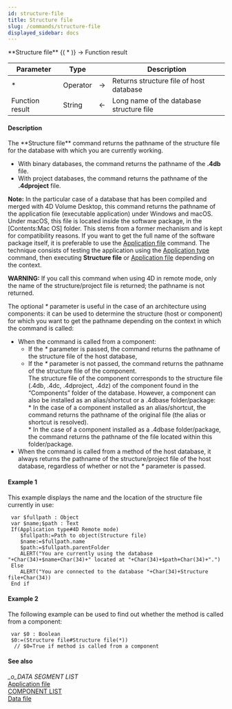 ```yaml
---
id: structure-file
title: Structure file
slug: /commands/structure-file
displayed_sidebar: docs
---
```


<!--REF #_command_.Structure file.Syntax-->**Structure file** {( * )} -> Function result<!-- END REF-->
<!--REF #_command_.Structure file.Params-->
| Parameter | Type |  | Description |
| --- | --- | --- | --- |
| * | Operator | &rarr; | Returns structure file of host database |
| Function result | String | &larr; | Long name of the database structure file |

<!-- END REF-->

#### Description 

<!--REF #_command_.Structure file.Summary-->The **Structure file** command returns the pathname of the structure file for the database with which you are currently working.<!-- END REF-->

* With binary databases, the command returns the pathname of the **.4db** file.
* With project databases, the command returns the pathname of the **.4dproject** file.

**Note:** In the particular case of a database that has been compiled and merged with 4D Volume Desktop, this command returns the pathname of the application file (executable application) under Windows and macOS. Under macOS, this file is located inside the software package, in the \[Contents:Mac OS\] folder. This stems from a former mechanism and is kept for compatibility reasons. If you want to get the full name of the software package itself, it is preferable to use the [Application file](application-file.md) command. The technique consists of testing the application using the [Application type](application-type.md) command, then executing **Structure file** or [Application file](application-file.md) depending on the context.

**WARNING:** If you call this command when using 4D in remote mode, only the name of the structure/project file is returned; the pathname is not returned.

The optional *\** parameter is useful in the case of an architecture using components: it can be used to determine the structure (host or component) for which you want to get the pathname depending on the context in which the command is called:

* When the command is called from a component:  
   * If the *\** parameter is passed, the command returns the pathname of the structure file of the host database,  
   * If the *\** parameter is not passed, the command returns the pathname of the structure file of the component.  
   The structure file of the component corresponds to the structure file (.4db, .4dc, .4dproject, .4dz) of the component found in the “Components” folder of the database. However, a component can also be installed as an alias/shortcut or a .4dbase folder/package:  
         * In the case of a component installed as an alias/shortcut, the command returns the pathname of the original file (the alias or shortcut is resolved).  
         * In the case of a component installed as a .4dbase folder/package, the command returns the pathname of the file located within this folder/package.
* When the command is called from a method of the host database, it always returns the pathname of the structure/project file of the host database, regardless of whether or not the *\** parameter is passed.

#### Example 1 

This example displays the name and the location of the structure file currently in use:

```4d
 var $fullpath : Object
 var $name;$path : Text
 If(Application type#4D Remote mode)
    $fullpath:=Path to object(Structure file)
    $name:=$fullpath.name
    $path:=$fullpath.parentFolder
    ALERT("You are currently using the database "+Char(34)+$name+Char(34)+" located at "+Char(34)+$path+Char(34)+".")
 Else
    ALERT("You are connected to the database "+Char(34)+Structure file+Char(34))
 End if
```

#### Example 2 

The following example can be used to find out whether the method is called from a component:

```4d
 var $0 : Boolean
 $0:=(Structure file#Structure file(*))
  // $0=True if method is called from a component
```

#### See also 

*\_o\_DATA SEGMENT LIST*  
[Application file](application-file.md)  
[COMPONENT LIST](component-list.md)  
[Data file](data-file.md)  